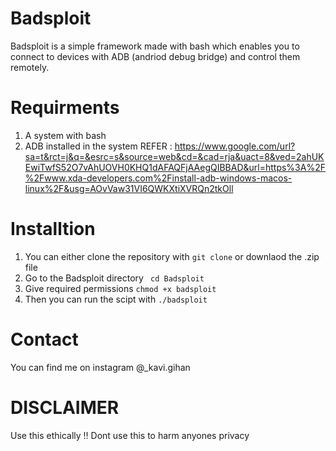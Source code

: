 # Badsploit

Badsploit is a simple framework made with bash which enables you to connect to devices with ADB (andriod debug bridge)
and control them remotely.

# Requirments

1. A system with bash 
2. ADB installed in the system 
    REFER : https://www.google.com/url?sa=t&rct=j&q=&esrc=s&source=web&cd=&cad=rja&uact=8&ved=2ahUKEwiTwfS52O7vAhUOVH0KHQ1dAFAQFjAAegQIBBAD&url=https%3A%2F%2Fwww.xda-developers.com%2Finstall-adb-windows-macos-linux%2F&usg=AOvVaw31VI6QWKXtiXVRQn2tkOll 

# Installtion

1. You can either clone the repository with ` git clone ` or downlaod the .zip file
2. Go to the Badsploit directory `  cd Badsploit `
3. Give required permissions ` chmod +x badsploit `
4. Then you can run the scipt with `./badsploit`

# Contact

You can find me on instagram @_kavi.gihan

# DISCLAIMER

Use this ethically !! Dont use this to harm anyones privacy
